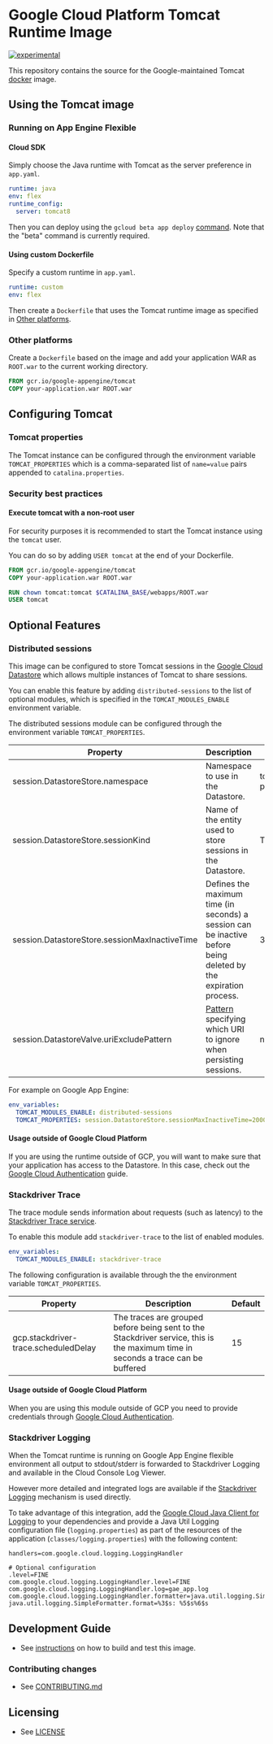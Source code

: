 # Google Cloud Platform Tomcat Runtime Image

[![experimental](http://badges.github.io/stability-badges/dist/experimental.svg)](http://github.com/badges/stability-badges)

This repository contains the source for the Google-maintained Tomcat [docker](https://docker.com) image.

## Using the Tomcat image



### Running on App Engine Flexible

#### Cloud SDK

Simply choose the Java runtime with Tomcat as the server preference in `app.yaml`.

```yaml
runtime: java
env: flex
runtime_config:
  server: tomcat8
```

Then you can deploy using the `gcloud beta app deploy` [command](https://cloud.google.com/sdk/gcloud/reference/beta/app/deploy). Note that the "beta" command is currently required.

#### Using custom Dockerfile

Specify a custom runtime in `app.yaml`.

```yaml
runtime: custom
env: flex
```

Then create a `Dockerfile` that uses the Tomcat runtime image as specified in [Other platforms](#other-platforms).

### Other platforms

Create a `Dockerfile` based on the image and add your application WAR as `ROOT.war` to the current working directory.

```dockerfile
FROM gcr.io/google-appengine/tomcat
COPY your-application.war ROOT.war
```

## Configuring Tomcat

### Tomcat properties
The Tomcat instance can be configured through the environment variable `TOMCAT_PROPERTIES` which is
a comma-separated list of `name=value` pairs appended to `catalina.properties`.

### Security best practices

#### Execute tomcat with a non-root user
For security purposes it is recommended to start the Tomcat instance using the `tomcat` user. 

You can do so by adding `USER tomcat` at the end of your Dockerfile.

```dockerfile
FROM gcr.io/google-appengine/tomcat
COPY your-application.war ROOT.war

RUN chown tomcat:tomcat $CATALINA_BASE/webapps/ROOT.war
USER tomcat
```

## Optional Features
### Distributed sessions
This image can be configured to store Tomcat sessions in the [Google Cloud Datastore](https://cloud.google.com/datastore/docs) which allows
multiple instances of Tomcat to share sessions.

You can enable this feature by adding `distributed-sessions` to the list of optional modules, which is specified in the `TOMCAT_MODULES_ENABLE` environment variable.

The distributed sessions module can be configured through the environment variable `TOMCAT_PROPERTIES`.

|  Property | Description  | Default  | 
|---|---|---|
| session.DatastoreStore.namespace    |  Namespace to use in the Datastore.                         |  tomcat-gcp-persistent-session |
| session.DatastoreStore.sessionKind  |  Name of the entity used to store sessions in the Datastore. |  TomcatGCloudSession |
| session.DatastoreStore.sessionMaxInactiveTime |  Defines the maximum time (in seconds) a session can be inactive before being deleted by the expiration process. | 3600 |
| session.DatastoreValve.uriExcludePattern | [Pattern](https://docs.oracle.com/javase/8/docs/api/java/util/regex/Pattern.html) specifying which URI to ignore when persisting sessions. | null |

For example on Google App Engine:

```yaml
env_variables:
  TOMCAT_MODULES_ENABLE: distributed-sessions
  TOMCAT_PROPERTIES: session.DatastoreStore.sessionMaxInactiveTime=2000,session.DatastoreValve.uriExcludePattern=^/_ah/*
```

#### Usage outside of Google Cloud Platform
If you are using the runtime outside of GCP, you will want to make sure that your application has access to
the Datastore. In this case, check out the [Google Cloud Authentication](https://developers.google.com/identity/protocols/application-default-credentials) guide.

### Stackdriver Trace
The trace module sends information about requests (such as latency) to the [Stackdriver Trace service](https://cloud.google.com/trace/docs/).

To enable this module add `stackdriver-trace` to the list of enabled modules.

```yaml
env_variables:
  TOMCAT_MODULES_ENABLE: stackdriver-trace
```

The following configuration is available through the the environment variable `TOMCAT_PROPERTIES`.

|  Property | Description  | Default  |
|---|---|---|
| gcp.stackdriver-trace.scheduledDelay | The traces are grouped before being sent to the Stackdriver service, this is the maximum time in seconds a trace can be buffered| 15 |

#### Usage outside of Google Cloud Platform
When you are using this module outside of GCP you need to provide credentials through [Google Cloud Authentication](https://developers.google.com/identity/protocols/application-default-credentials).

### Stackdriver Logging
When the Tomcat runtime is running on Google App Engine flexible environment all output to stdout/stderr is forwarded to Stackdriver Logging
and available in the Cloud Console Log Viewer.

However more detailed and integrated logs are available if the [Stackdriver Logging](https://cloud.google.com/logging/) mechanism is used directly.

To take advantage of this integration, add the [Google Cloud Java Client for Logging](https://github.com/GoogleCloudPlatform/google-cloud-java/tree/master/google-cloud-logging) 
to your dependencies and provide a Java Util Logging configuration file (`logging.properties`) as part of the resources of the application (`classes/logging.properties`) with the following content:

```properties
handlers=com.google.cloud.logging.LoggingHandler

# Optional configuration
.level=FINE
com.google.cloud.logging.LoggingHandler.level=FINE
com.google.cloud.logging.LoggingHandler.log=gae_app.log
com.google.cloud.logging.LoggingHandler.formatter=java.util.logging.SimpleFormatter
java.util.logging.SimpleFormatter.format=%3$s: %5$s%6$s
```

## Development Guide

* See [instructions](DEVELOPING.md) on how to build and test this image.

### Contributing changes

* See [CONTRIBUTING.md](CONTRIBUTING.md)

## Licensing

* See [LICENSE](LICENSE)
